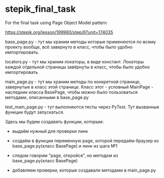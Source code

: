 # stepik_final_task
For the final task using Page Object Model pattern

https://stepik.org/lesson/199980/step/6?unit=174035

base_page.py - тут мы храним методы которые применяются по всему проекту вообще, всё завернуто в класс, чтобы было удобно импортировать.

locators.py - тут мы храним локаторы, в виде констант. Локаторы каждой отдельной страницы завёрнуты в класс, чтобы было удобно импортировать

main_page.py - тут мы храним методы по конкретной странице, завернутые в класс этой странице. Класс этот - условный MainPage - наследник класса BasePage, чтобы можно было пользоваться методами, описанными в base_page.py

test_main_page.py - тут выполняются тесты через PyTest. Тут вызванные функции будут запускаться.

Здесь мы будем создавать функции, которым:

- выдаём нужный для проверки линк

- создаём в функции переменную page, которой передаём браузер из base_page.py(класс BasePage) и линк из шага №1

- следом говорим "page, откройся", но методом из base_page.py(класс BasePage)

- добавляем проверки, которые создавали методами в main_page.py
